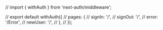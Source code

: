 // import { withAuth } from 'next-auth/middleware';

// export default withAuth({ // pages: { // signIn: '/', // signOut: '/', // error: '/Error', // newUser: '/', // }, // });
